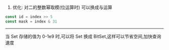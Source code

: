 1. 优化: 对二的整数幂取模(位运算时) 可以换成与运算

```ts
const id = index >> 5
const mask = index & 31
```

---

当 Set 存储的值为 0-1e9 时,可以将 Set 换成 BitSet,这样可以节省空间,加快查询速度
